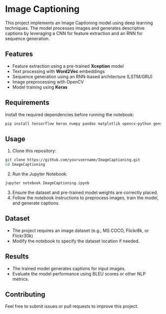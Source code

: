 # Image Captioning

This project implements an Image Captioning model using deep learning techniques. The model processes images and generates descriptive captions by leveraging a CNN for feature extraction and an RNN for sequence generation.

## Features
- Feature extraction using a pre-trained **Xception** model
- Text processing with **Word2Vec** embeddings
- Sequence generation using an RNN-based architecture (LSTM/GRU)
- Image preprocessing with OpenCV
- Model training using **Keras**

## Requirements
Install the required dependencies before running the notebook:
```bash
pip install tensorflow keras numpy pandas matplotlib opencv-python gensim
```

## Usage
1. Clone this repository:
```bash
git clone https://github.com/yourusername/ImageCaptioning.git
cd ImageCaptioning
```
2. Run the Jupyter Notebook:
```bash
jupyter notebook ImageCaptioning.ipynb
```
3. Ensure the dataset and pre-trained model weights are correctly placed.
4. Follow the notebook instructions to preprocess images, train the model, and generate captions.

## Dataset
- The project requires an image dataset (e.g., MS COCO, Flickr8k, or Flickr30k)
- Modify the notebook to specify the dataset location if needed.

## Results
- The trained model generates captions for input images.
- Evaluate the model performance using BLEU scores or other NLP metrics.

## Contributing
Feel free to submit issues or pull requests to improve this project.


